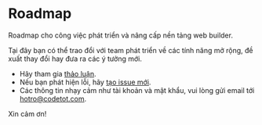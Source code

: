 # Roadmap

Roadmap cho công việc phát triển và nâng cấp nền tảng web builder.

Tại đây bạn có thể trao đổi với team phát triển về các tính năng mở rộng, đề xuất thay đổi hay đưa ra các ý tưởng mới.

- Hãy tham gia [thảo luận](https://github.com/codetot-web/roadmap/discussions).
- Nếu bạn phát hiện lỗi, hãy [tạo issue mới](https://github.com/codetot-web/roadmap/issues/new).
- Các thông tin nhạy cảm như tài khoản và mật khẩu, vui lòng gửi email tới hotro@codetot.com.

Xin cảm ơn!
